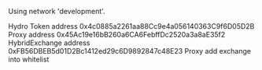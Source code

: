 Using network 'development'.

Hydro Token address 0x4c0885a2261aa88Cc9e4a056140363C9f6D05D2B
Proxy address 0x45Ac19e16bB260a6CA6FebffDc2520a3a8aE35f2
HybridExchange address 0xFB56DBEB5d01D2Bc1412ed29c6D9892847c48E23
Proxy add exchange into whitelist
